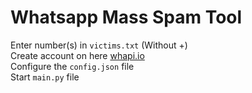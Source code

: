 # Whatsapp Mass Spam Tool

Enter number(s) in `victims.txt` (Without +)<br>
Create account on here <a href="https://whapi.io/">whapi.io</a><br>
Configure the `config.json` file<br>
Start `main.py` file
